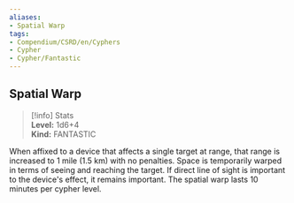 ```yaml
---
aliases:
- Spatial Warp
tags:
- Compendium/CSRD/en/Cyphers
- Cypher
- Cypher/Fantastic
---
```


  
## Spatial Warp  
>[!info] Stats  
> **Level:** 1d6+4  
> **Kind:** FANTASTIC
  
When affixed to a device that affects a single target at range, that range is increased to 1 mile (1.5 km) with no penalties. Space is temporarily warped in terms of seeing and reaching the target. If direct line of sight is important to the device's effect, it remains important. The spatial warp lasts 10 minutes per cypher level.